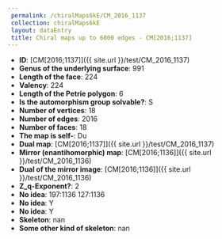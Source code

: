 ```yaml
--- 
 permalink: /chiralMaps6kE/CM_2016_1137 
 collection: chiralMaps6kE
 layout: dataEntry
 title: Chiral maps up to 6000 edges - CM[2016;1137]
---
```


- **ID**: [CM[2016;1137]]({{ site.url }}/test/CM_2016_1137)
- **Genus of the underlying surface**: 991
- **Length of the face**: 224
- **Valency**: 224
- **Length of the Petrie polygon**: 6
- **Is the automorphism group solvable?**: S
- **Number of vertices**: 18
- **Number of edges**: 2016
- **Number of faces**: 18
- **The map is self-**: Du
- **Dual map**: [CM[2016;1137]]({{ site.url }}/test/CM_2016_1137)
- **Mirror (enantihomorphic) map**: [CM[2016;1136]]({{ site.url }}/test/CM_2016_1136)
- **Dual of the mirror image**: [CM[2016;1136]]({{ site.url }}/test/CM_2016_1136)
- **Z_q-Exponent?**: 2
- **No idea**:  197:1136 127:1136
- **No idea**: Y
- **No idea**: Y
- **Skeleton**: nan
- **Some other kind of skeleton**: nan
